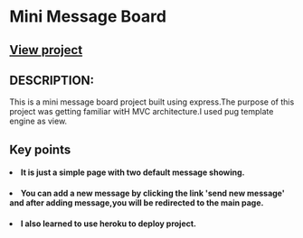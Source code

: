 # Mini Message Board

## <a href="https://safe-oasis-85438.herokuapp.com/">View project </a>

## DESCRIPTION:
This is a mini message board project built using express.The purpose of this project was getting familiar witH MVC architecture.I used pug template engine as view.
## Key points

#### <li>It is just a simple page with two default message showing.</li>

#### <li>You can add a new message by clicking the link 'send new message' and after adding message,you will be redirected to the main page.</li>

#### <li>I also learned to use heroku to deploy project.</li>

